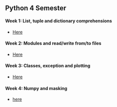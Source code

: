 ## Python 4 Semester

#### Week 1: List, tuple and dictionary comprehensions

- [Here](https://github.com/amandajuhl95/Python4Sem/tree/master/Week1-Exercise)

#### Week 2: Modules and read/write from/to files

- [Here](https://github.com/amandajuhl95/Python4Sem/tree/master/Week2-Exercise)

#### Week 3: Classes, exception and plotting

- [Here](https://github.com/amandajuhl95/Python4Sem/tree/master/Week3-Exercise)

#### Week 4: Numpy and masking

- [here](https://github.com/amandajuhl95/Python4Sem/tree/master/Week4-Exercise)
